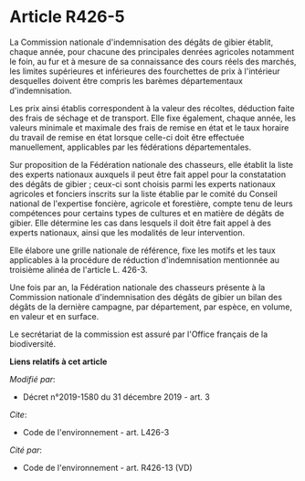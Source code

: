 # Article R426-5

La Commission nationale d'indemnisation des dégâts de gibier établit, chaque année, pour chacune des principales denrées
agricoles notamment le foin, au fur et à mesure de sa connaissance des cours réels des marchés, les limites supérieures et
inférieures des fourchettes de prix à l'intérieur desquelles doivent être compris les barèmes départementaux d'indemnisation.

Les prix ainsi établis correspondent à la valeur des récoltes, déduction faite des frais de séchage et de transport. Elle
fixe également, chaque année, les valeurs minimale et maximale des frais de remise en état et le taux horaire du travail de
remise en état lorsque celle-ci doit être effectuée manuellement, applicables par les fédérations départementales.

Sur proposition de la Fédération nationale des chasseurs, elle établit la liste des experts nationaux auxquels il peut être
fait appel pour la constatation des dégâts de gibier ; ceux-ci sont choisis parmi les experts nationaux agricoles et fonciers
inscrits sur la liste établie par le comité du Conseil national de l'expertise foncière, agricole et forestière, compte tenu
de leurs compétences pour certains types de cultures et en matière de dégâts de gibier. Elle détermine les cas dans lesquels
il doit être fait appel à des experts nationaux, ainsi que les modalités de leur intervention.

Elle élabore une grille nationale de référence, fixe les motifs et les taux applicables à la procédure de réduction
d'indemnisation mentionnée au troisième alinéa de l'article L. 426-3.

Une fois par an, la Fédération nationale des chasseurs présente à la Commission nationale d'indemnisation des dégâts de
gibier un bilan des dégâts de la dernière campagne, par département, par espèce, en volume, en valeur et en surface.

Le secrétariat de la commission est assuré par l'Office français de la biodiversité.

**Liens relatifs à cet article**

_Modifié par_:

  - Décret n°2019-1580 du 31 décembre 2019 - art. 3

_Cite_:

  - Code de l'environnement - art. L426-3

_Cité par_:

  - Code de l'environnement - art. R426-13 (VD)
